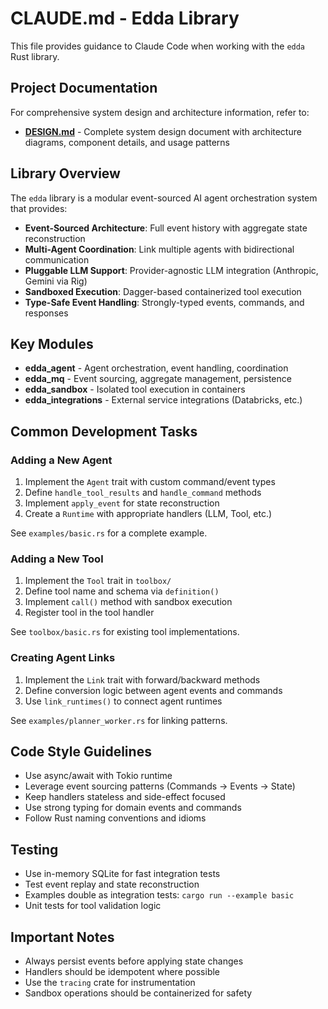 # CLAUDE.md - Edda Library

This file provides guidance to Claude Code when working with the `edda` Rust library.

## Project Documentation

For comprehensive system design and architecture information, refer to:
- **[DESIGN.md](../docs/DESIGN.md)** - Complete system design document with architecture diagrams, component details, and usage patterns

## Library Overview

The `edda` library is a modular event-sourced AI agent orchestration system that provides:
- **Event-Sourced Architecture**: Full event history with aggregate state reconstruction
- **Multi-Agent Coordination**: Link multiple agents with bidirectional communication
- **Pluggable LLM Support**: Provider-agnostic LLM integration (Anthropic, Gemini via Rig)
- **Sandboxed Execution**: Dagger-based containerized tool execution
- **Type-Safe Event Handling**: Strongly-typed events, commands, and responses

## Key Modules

- **edda_agent** - Agent orchestration, event handling, coordination
- **edda_mq** - Event sourcing, aggregate management, persistence
- **edda_sandbox** - Isolated tool execution in containers
- **edda_integrations** - External service integrations (Databricks, etc.)

## Common Development Tasks

### Adding a New Agent

1. Implement the `Agent` trait with custom command/event types
2. Define `handle_tool_results` and `handle_command` methods
3. Implement `apply_event` for state reconstruction
4. Create a `Runtime` with appropriate handlers (LLM, Tool, etc.)

See `examples/basic.rs` for a complete example.

### Adding a New Tool

1. Implement the `Tool` trait in `toolbox/`
2. Define tool name and schema via `definition()`
3. Implement `call()` method with sandbox execution
4. Register tool in the tool handler

See `toolbox/basic.rs` for existing tool implementations.

### Creating Agent Links

1. Implement the `Link` trait with forward/backward methods
2. Define conversion logic between agent events and commands
3. Use `link_runtimes()` to connect agent runtimes

See `examples/planner_worker.rs` for linking patterns.

## Code Style Guidelines

- Use async/await with Tokio runtime
- Leverage event sourcing patterns (Commands → Events → State)
- Keep handlers stateless and side-effect focused
- Use strong typing for domain events and commands
- Follow Rust naming conventions and idioms

## Testing

- Use in-memory SQLite for fast integration tests
- Test event replay and state reconstruction
- Examples double as integration tests: `cargo run --example basic`
- Unit tests for tool validation logic

## Important Notes

- Always persist events before applying state changes
- Handlers should be idempotent where possible
- Use the `tracing` crate for instrumentation
- Sandbox operations should be containerized for safety
